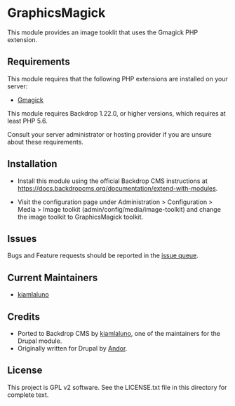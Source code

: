 # GraphicsMagick

This module provides an image tooklit that uses the Gmagick PHP extension.


## Requirements

This module requires that the following PHP extensions are installed on your
server:

- [Gmagick](https://www.php.net/manual/en/book.gmagick.php)

This module requires Backdrop 1.22.0, or higher versions, which requires at
least PHP 5.6.

Consult your server administrator or hosting provider if you are unsure about
these requirements.


## Installation

- Install this module using the official Backdrop CMS instructions at
  https://docs.backdropcms.org/documentation/extend-with-modules.

- Visit the configuration page under Administration > Configuration > Media >
  Image toolkit (admin/config/media/image-toolkit) and change the image toolkit
  to GraphicsMagick toolkit.


## Issues

Bugs and Feature requests should be reported in the [issue queue](https://github.com/backdrop-contrib/graphicsmagick/issues).


## Current Maintainers

- [kiamlaluno](https://github.com/kiamlaluno)


## Credits

- Ported to Backdrop CMS by [kiamlaluno](https://github.com/kiamlaluno), one of
  the maintainers for the Drupal module.
- Originally written for Drupal by [Andor](https://www.drupal.org/u/Sweetchuck).


## License

This project is GPL v2 software.
See the LICENSE.txt file in this directory for complete text.
